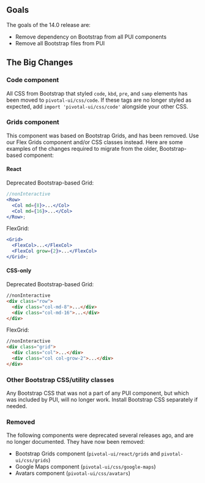 ## Goals

The goals of the 14.0 release are:

- Remove dependency on Bootstrap from all PUI components
- Remove all Bootstrap files from PUI

## The Big Changes

### Code component

All CSS from Bootstrap that styled `code`, `kbd`, `pre`, and `samp` elements has been moved to `pivotal-ui/css/code`. If these tags are no longer styled as expected, add `import 'pivotal-ui/css/code'` alongside your other CSS.

### Grids component

This component was based on Bootstrap Grids, and has been removed. Use our Flex Grids component and/or CSS classes instead. Here are some examples of the changes required to migrate from the older, Bootstrap-based component:

#### React

Deprecated Bootstrap-based Grid:

```jsx harmony
//nonInteractive
<Row>
  <Col md={8}>...</Col>
  <Col md={16}>...</Col>
</Row>;
```

FlexGrid:

```jsx harmony
<Grid>
  <FlexCol>...</FlexCol>
  <FlexCol grow={2}>...</FlexCol>
</Grid>;
```

#### CSS-only

Deprecated Bootstrap-based Grid:

```html
//nonInteractive
<div class="row">
  <div class="col-md-8">...</div>
  <div class="col-md-16">...</div>
</div>
```

FlexGrid:

```html
//nonInteractive
<div class="grid">
  <div class="col">...</div>
  <div class="col col-grow-2">...</div>
</div>
```

### Other Bootstrap CSS/utility classes

Any Bootstrap CSS that was not a part of any PUI component, but which was included by PUI, will no longer work. Install Bootstrap CSS separately if needed.

### Removed

The following components were deprecated several releases ago, and are no longer documented. They have now been removed:
- Bootstrap Grids component (`pivotal-ui/react/grids` and `pivotal-ui/css/grids`)
- Google Maps component (`pivotal-ui/css/google-maps`)
- Avatars component (`pivotal-ui/css/avatars`)